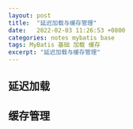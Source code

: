 ```yaml
---
layout: post
title:  "延迟加载与缓存管理"
date:   2022-02-03 11:26:53 +0800
categories: notes mybatis base
tags: MyBatis 基础 加载 缓存
excerpt: "延迟加载与缓存管理"
---
```


## 延迟加载

## 缓存管理
